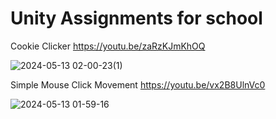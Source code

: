 # Unity Assignments for school
Cookie Clicker
https://youtu.be/zaRzKJmKhOQ

![2024-05-13 02-00-23(1)](https://github.com/karinka1901/UnityAssignments/assets/60856417/85a9d2d7-f6ef-4205-8db4-bbf77a24147f)


Simple Mouse Click Movement
https://youtu.be/vx2B8UlnVc0

![2024-05-13 01-59-16](https://github.com/karinka1901/UnityAssignments/assets/60856417/f563fd2f-e545-450a-bdd1-7605034c1753)
